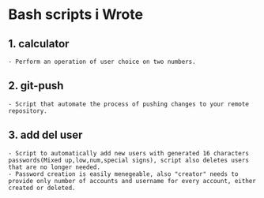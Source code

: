 # Bash scripts i Wrote
  ## 1. calculator
    - Perform an operation of user choice on two numbers.

  ## 2. git-push
    - Script that automate the process of pushing changes to your remote repository.

  ## 3. add del user
    - Script to automatically add new users with generated 16 characters passwords(Mixed up,low,num,special signs), script also deletes users that are no longer needed.
    - Password creation is easily menegeable, also "creator" needs to provide only number of accounts and username for every account, either created or deleted.
